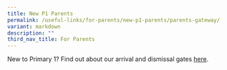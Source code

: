 ```yaml
---
title: New P1 Parents
permalink: /useful-links/for-parents/new-p1-parents/parents-gateway/
variant: markdown
description: ""
third_nav_title: For Parents
---
```

<p>New to Primary 1? Find out about our arrival and dismissal gates <a href="https://sites.google.com/view/p1parentswtp" rel="noopener nofollow" target="_blank">here</a>.</p>